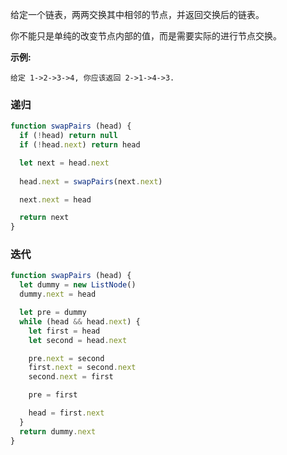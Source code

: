 给定一个链表，两两交换其中相邻的节点，并返回交换后的链表。

你不能只是单纯的改变节点内部的值，而是需要实际的进行节点交换。

**示例:**
```
给定 1->2->3->4, 你应该返回 2->1->4->3.
```

### 递归
```js
function swapPairs (head) {
  if (!head) return null
  if (!head.next) return head

  let next = head.next
  
  head.next = swapPairs(next.next)

  next.next = head

  return next
}
```

### 迭代
```js
function swapPairs (head) {
  let dummy = new ListNode()
  dummy.next = head

  let pre = dummy
  while (head && head.next) {
    let first = head
    let second = head.next

    pre.next = second
    first.next = second.next
    second.next = first

    pre = first

    head = first.next
  }
  return dummy.next
}
```
